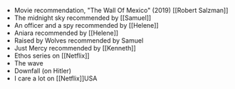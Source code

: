 - Movie recommendation, "The Wall Of Mexico" (2019) [[Robert Salzman]]
- The midnight sky recommended by [[Samuel]]
- An officer and a spy recommended by [[Helene]]
- Aniara recommended by [[Helene]]
- Raised by Wolves recommended by Samuel
- Just Mercy recommended by [[Kenneth]]
- Ethos series on [[Netflix]]
- The wave
- Downfall (on Hitler)
- I care a lot on [[Netflix]]USA
